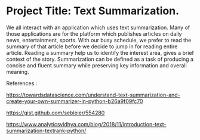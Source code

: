 # Project Title:  Text Summarization.

We all interact with an application which uses text summarization. Many of those applications are for the platform which publishes articles on daily news, entertainment, sports. With our busy schedule, we prefer to read the summary of that article before we decide to jump in for reading entire article. Reading a summary help us to identify the interest area, gives a brief context of the story. Summarization can be defined as a task of producing a concise and fluent summary while preserving key information and overall meaning.


References :

https://towardsdatascience.com/understand-text-summarization-and-create-your-own-summarizer-in-python-b26a9f09fc70

https://gist.github.com/sebleier/554280

https://www.analyticsvidhya.com/blog/2018/11/introduction-text-summarization-textrank-python/
